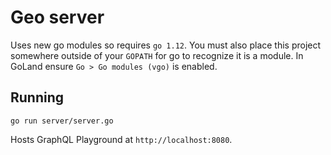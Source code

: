 # Geo server

Uses new go modules so requires `go 1.12`. You must also place this project somewhere outside of your `GOPATH` for go to recognize it is a module. In GoLand ensure `Go > Go modules (vgo)` is enabled.

## Running
`go run server/server.go`

Hosts GraphQL Playground at `http://localhost:8080`.
